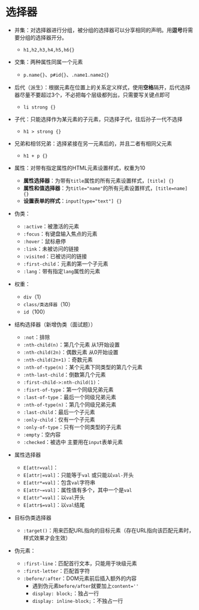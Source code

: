 # 选择器 #

- 并集：对选择器进行分组，被分组的选择器可以分享相同的声明。用**逗号**将需要分组的选择器开分。
    - `h1,h2,h3,h4,h5,h6{}`
- 交集：两种属性同属一个元素 
    - `p.name{}`、`p#id{}`、`.name1.name2{}`
- 后代（派生）：根据元素在位置上的关系定义样式，使用**空格**隔开，后代选择器尽量不要超过3个，不必把每个层级都列出，只需要写关键点即可
    - `li strong {}`
- 子代：只能选择作为某元素的子元素，只选择子代，往后孙子一代不选择
    - `h1 > strong {}`
- 兄弟和相邻兄弟：选择紧接在另一元素后的，并且二者有相同父元素
    - `h1 + p {}`
- 属性：对带有指定属性的HTML元素设置样式，权重为10
    - **属性选择器**：为带有`title`属性的所有元素设置样式，`[title] {}`
    - **属性和值选择器**：为`title="name"`的所有元素设置样式，`[title=name] {}`
    - **设置表单的样式**：`input[type="text"] {}`
- 伪类：
    - `:active`：被激活的元素
    - `:focus`：有键盘输入焦点的元素
    - `:hover`：鼠标悬停
    - `:link`：未被访问的链接
    - `:visited`：已被访问的链接
    - `:first-child`：元素的第一个子元素
    - `:lang`：带有指定`lang`属性的元素
- 权重：
    - `div`（1）
    - `class/类选择器`（10）
    - `id`（100）

- 结构选择器（新增伪类（面试题））
    - `:not`：排除 
    - `:nth-child(n)`：第几个元素 从1开始设置
    - `:nth-child(2n)`：偶数元素 从0开始设置
    - `:nth-child(2n+1)`：奇数元素
    - `:nth-of-type(n)`：某个元素下同类型的第几个元素
    - `:nth-last-child`：倒数第几个元素
    - `:first-child->:nth-child(1)`：
    - `:fisrt-of-type`：第一个同级兄弟元素
    - `:last-of-type`：最后一个同级兄弟元素
    - `:nth-of-type(n)`：第几个同级兄弟元素   
    - `:last-child`：最后一个子元素
    - `:only-child`：仅有一个子元素
    - `:only-of-type`：只有一个同类型的子元素
    - `:empty`：空内容
    - `:checked`：被选中 主要用在`input`表单元素

- 属性选择器
    - `E[attr=val]`：
    - `E[attr|=val]`：只能等于`val` 或只能以`val-`开头
    - `E[attr*=val]`：包含`val`字符串
    - `E[attr~=val]`：属性值有多个，其中一个是`val`
    - `E[attr^=val]`：以`val`开头
    - `E[attr$=val]`：以`val`结尾

- 目标伪类选择器
    - `:target()`：用来匹配URL指向的目标元素（存在URL指向该匹配元素时，样式效果才会生效）

- 伪元素：
    - `:first-line`：匹配首行文本，只能用于块级元素
    - `:first-letter`：匹配首字符
    - `:before/:after`：DOM元素前后插入额外的内容
        - 遇到伪元素`before/after`就要加上`content=''`
        - `display: block;`：独占一行
        - `display: inline-block;`：不独占一行
